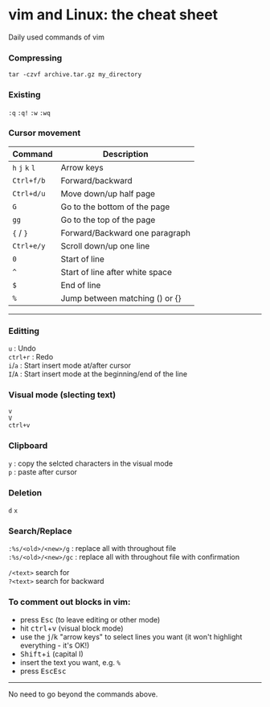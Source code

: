 # vim and Linux: the cheat sheet
Daily used commands of vim

### Compressing

`tar -czvf archive.tar.gz my_directory`


### Existing

`:q`  `:q!`  `:w`  `:wq`  


### Cursor movement

Command | Description
--- | ---
`h` `j` `k` `l` | Arrow keys
`Ctrl+f/b` | Forward/backward
`Ctrl+d/u` | Move down/up half page
`G` | Go to the bottom of the page
`gg` | Go to the top of the page
`{` / `}`| Forward/Backward one paragraph
`Ctrl+e/y` | Scroll down/up one line
`0` | Start of line
`^` | Start of line after white space
`$` | End of line
`%` | Jump between matching () or {}


---

### Editting

`u`      : Undo  
`ctrl+r` : Redo  
`i`/`a`  : Start insert mode at/after cursor  
`I`/`A`  : Start insert mode at the beginning/end of the line

### Visual mode (slecting text)
`v`  
`V`  
`ctrl+v`  


### Clipboard

`y` : copy the selcted characters in the visual mode  
`p` : paste after cursor

### Deletion
`d`
`x`

### Search/Replace

`:%s/<old>/<new>/g` : replace all <old> with <new> throughout file  
`:%s/<old>/<new>/gc` : replace all <old> with <new> throughout file with confirmation  

`/<text>` search for <text>  
`?<text>` search for <text> backward  
  
### To comment out blocks in vim: 

- press <kbd>Esc</kbd> (to leave editing or other mode)
- hit <kbd>ctrl</kbd>+<kbd>v</kbd> (visual block mode)
- use the <kbd>j</kbd>/<kbd>k</kbd> "arrow keys" to select lines you want (it won't highlight everything - it's OK!)
- <kbd>Shift</kbd>+<kbd>i</kbd> (capital I)
- insert the text you want, e.g. `% `
- press <kbd>Esc</kbd><kbd>Esc</kbd>

---
  
No need to go beyond the commands above. 
